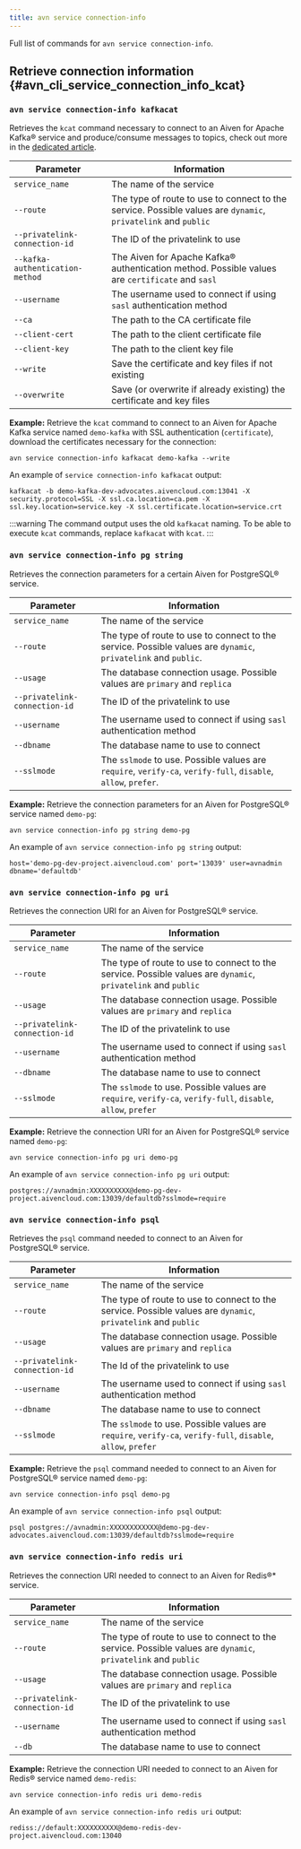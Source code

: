 ```yaml
---
title: avn service connection-info
---
```


Full list of commands for `avn service connection-info`.

## Retrieve connection information {#avn_cli_service_connection_info_kcat}

### `avn service connection-info kafkacat`

Retrieves the `kcat` command necessary to connect to an Aiven for Apache
Kafka® service and produce/consume messages to topics, check out more in
the
[dedicated article](/docs/products/kafka/howto/kcat).

| Parameter                       | Information                                                                                                   |
| ------------------------------- | ------------------------------------------------------------------------------------------------------------- |
| `service_name`                  | The name of the service                                                                                       |
| `--route`                       | The type of route to use to connect to the service. Possible values are `dynamic`, `privatelink` and `public` |
| `--privatelink-connection-id`   | The ID of the privatelink to use                                                                              |
| `--kafka-authentication-method` | The Aiven for Apache Kafka® authentication method. Possible values are `certificate` and `sasl`               |
| `--username`                    | The username used to connect if using `sasl` authentication method                                            |
| `--ca`                          | The path to the CA certificate file                                                                           |
| `--client-cert`                 | The path to the client certificate file                                                                       |
| `--client-key`                  | The path to the client key file                                                                               |
| `--write`                       | Save the certificate and key files if not existing                                                            |
| `--overwrite`                   | Save (or overwrite if already existing) the certificate and key files                                         |

**Example:** Retrieve the `kcat` command to connect to an Aiven for
Apache Kafka service named `demo-kafka` with SSL authentication
(`certificate`), download the certificates necessary for the connection:

```
avn service connection-info kafkacat demo-kafka --write
```

An example of `service connection-info kafkacat` output:

``` text
kafkacat -b demo-kafka-dev-advocates.aivencloud.com:13041 -X security.protocol=SSL -X ssl.ca.location=ca.pem -X ssl.key.location=service.key -X ssl.certificate.location=service.crt
```

:::warning
The command output uses the old `kafkacat` naming. To be able to execute
`kcat` commands, replace `kafkacat` with `kcat`.
:::

### `avn service connection-info pg string`

Retrieves the connection parameters for a certain Aiven for PostgreSQL®
service.

| Parameter                     | Information                                                                                                    |
| ----------------------------- | -------------------------------------------------------------------------------------------------------------- |
| `service_name`                | The name of the service                                                                                        |
| `--route`                     | The type of route to use to connect to the service. Possible values are `dynamic`, `privatelink` and `public`. |
| `--usage`                     | The database connection usage. Possible values are `primary` and `replica`                                     |
| `--privatelink-connection-id` | The ID of the privatelink to use                                                                               |
| `--username`                  | The username used to connect if using `sasl` authentication method                                             |
| `--dbname`                    | The database name to use to connect                                                                            |
| `--sslmode`                   | The `sslmode` to use. Possible values are `require`, `verify-ca`, `verify-full`, `disable`, `allow`, `prefer`. |

**Example:** Retrieve the connection parameters for an Aiven for
PostgreSQL® service named `demo-pg`:

```
avn service connection-info pg string demo-pg
```

An example of `avn service connection-info pg string` output:

``` text
host='demo-pg-dev-project.aivencloud.com' port='13039' user=avnadmin dbname='defaultdb'
```

### `avn service connection-info pg uri`

Retrieves the connection URI for an Aiven for PostgreSQL® service.

| Parameter                     | Information                                                                                                   |
| ----------------------------- | ------------------------------------------------------------------------------------------------------------- |
| `service_name`                | The name of the service                                                                                       |
| `--route`                     | The type of route to use to connect to the service. Possible values are `dynamic`, `privatelink` and `public` |
| `--usage`                     | The database connection usage. Possible values are `primary` and `replica`                                    |
| `--privatelink-connection-id` | The ID of the privatelink to use                                                                              |
| `--username`                  | The username used to connect if using `sasl` authentication method                                            |
| `--dbname`                    | The database name to use to connect                                                                           |
| `--sslmode`                   | The `sslmode` to use. Possible values are `require`, `verify-ca`, `verify-full`, `disable`, `allow`, `prefer` |

**Example:** Retrieve the connection URI for an Aiven for PostgreSQL®
service named `demo-pg`:

```
avn service connection-info pg uri demo-pg
```

An example of `avn service connection-info pg uri` output:

``` text
postgres://avnadmin:XXXXXXXXXX@demo-pg-dev-project.aivencloud.com:13039/defaultdb?sslmode=require
```

### `avn service connection-info psql`

Retrieves the `psql` command needed to connect to an Aiven for
PostgreSQL® service.

| Parameter                     | Information                                                                                                   |
| ----------------------------- | ------------------------------------------------------------------------------------------------------------- |
| `service_name`                | The name of the service                                                                                       |
| `--route`                     | The type of route to use to connect to the service. Possible values are `dynamic`, `privatelink` and `public` |
| `--usage`                     | The database connection usage. Possible values are `primary` and `replica`                                    |
| `--privatelink-connection-id` | The Id of the privatelink to use                                                                              |
| `--username`                  | The username used to connect if using `sasl` authentication method                                            |
| `--dbname`                    | The database name to use to connect                                                                           |
| `--sslmode`                   | The `sslmode` to use. Possible values are `require`, `verify-ca`, `verify-full`, `disable`, `allow`, `prefer` |

**Example:** Retrieve the `psql` command needed to connect to an Aiven
for PostgreSQL® service named `demo-pg`:

```
avn service connection-info psql demo-pg
```

An example of `avn service connection-info psql` output:

``` text
psql postgres://avnadmin:XXXXXXXXXXXX@demo-pg-dev-advocates.aivencloud.com:13039/defaultdb?sslmode=require
```

### `avn service connection-info redis uri`

Retrieves the connection URI needed to connect to an Aiven for Redis®\*
service.

| Parameter                     | Information                                                                                                   |
| ----------------------------- | ------------------------------------------------------------------------------------------------------------- |
| `service_name`                | The name of the service                                                                                       |
| `--route`                     | The type of route to use to connect to the service. Possible values are `dynamic`, `privatelink` and `public` |
| `--usage`                     | The database connection usage. Possible values are `primary` and `replica`                                    |
| `--privatelink-connection-id` | The ID of the privatelink to use                                                                              |
| `--username`                  | The username used to connect if using `sasl` authentication method                                            |
| `--db`                        | The database name to use to connect                                                                           |

**Example:** Retrieve the connection URI needed to connect to an Aiven
for Redis® service named `demo-redis`:

```
avn service connection-info redis uri demo-redis
```

An example of `avn service connection-info redis uri` output:

``` text
rediss://default:XXXXXXXXXX@demo-redis-dev-project.aivencloud.com:13040
```
